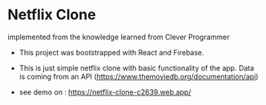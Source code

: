 # Netflix Clone 
 implemented from the knowledge learned from Clever Programmer
 
 - This project was bootstrapped with React and Firebase.
 - This is just simple netflix clone with basic functionality of the app. Data is coming from an API (https://www.themoviedb.org/documentation/api)
 
 - see demo on : https://netflix-clone-c2639.web.app/


